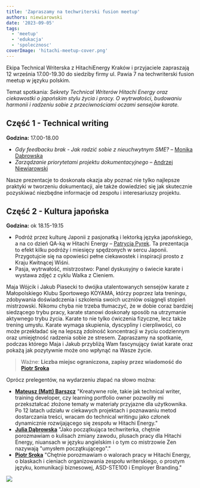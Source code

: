 ```yaml
---
title: 'Zapraszamy na techwriterski fusion meetup'
authors: niewiarowski
date: '2023-09-05'
tags:
  - 'meetup'
  - 'edukacja'
  - 'spolecznosc'
coverImage: 'hitachi-meetup-cover.png'
---
```


Ekipa Technical Writerska z HitachiEnergy Kraków i przyjaciele zapraszają 12
września 17.00-19.30 do siedziby firmy ul. Pawia 7 na techwriterski fusion
meetup w języku polskim.

<!--truncate-->

Temat spotkania: _Sekrety Technical Writerów Hitachi Energy oraz ciekawostki o
japońskim stylu życia i pracy. O wytrwałości, budowaniu harmonii i radzeniu
sobie z przeciwnościami oczami sensejów karate._

## Część 1 - Technical writing

**Godzina:** 17.00-18.00

- _Gdy feedbacku brak - Jak radzić sobie z nieuchwytnym SME?_ –
  [Monika Dąbrowska](https://www.linkedin.com/in/monika-klimek1/)
- _Zarządzanie priorytetami projektu dokumentacyjnego_ –
  [Andrzej Niewiarowski](https://www.linkedin.com/in/andrzej-niewiarowski-tech-writer/)

Nasze prezentacje to doskonała okazja aby poznać nie tylko najlepsze praktyki w
tworzeniu dokumentacji, ale także dowiedzieć się jak skutecznie pozyskiwać
niezbędne informacje od zespołu i interesariuszy projektu.

## Część 2 - Kultura japońska

**Godzina:** ok 18.15-19.15

- Podróż przez kulturę Japonii z pasjonatką i lektorką języka japońskiego, a na
  co dzień QA-ką w Hitachi Energy –
  [Patrycją Pyrek](https://www.linkedin.com/in/patrycja-pyrek/). Ta prezentacja
  to efekt kilku podróży i miesięcy spędzonych w sercu Japonii. Przygotujcie się
  na opowieści pełne ciekawostek i inspiracji prosto z Kraju Kwitnącej Wiśni.
- Pasja, wytrwałość, mistrzostwo: Panel dyskusyjny o świecie karate i wystawa
  zdjęć z cyklu Walka z Cieniem.

Maja Wójcik i Jakub Piasecki to dwójka utalentowanych sensejów karate z
Małopolskiego Klubu Sportowego KOYAMA, którzy poprzez lata treningu, zdobywania
doświadczenia i szkolenia swoich uczniów osiągnęli stopień mistrzowski. Nikomu
chyba nie trzeba tłumaczyć, że w dobie coraz bardziej siedzącego trybu pracy,
karate stanowi doskonały sposób na utrzymanie aktywnego trybu życia. Karate to
nie tylko ćwiczenia fizyczne, lecz także trening umysłu. Karate wymaga
skupienia, dyscypliny i cierpliwości, co może przekładać się na lepszą zdolność
koncentracji w życiu codziennym oraz umiejętność radzenia sobie ze stresem.
Zapraszamy na spotkanie, podczas którego Maja i Jakub przybliżą Wam fascynujący
świat karate oraz pokażą jak pozytywnie może ono wpłynąć na Wasze życie.

> Ważne: **Liczba miejsc ograniczona, zapisy przez wiadomość do
> [Piotr Sroka](https://www.linkedin.com/in/piotrsrokatechwriter/)**

Oprócz prelegentów, na wydarzeniu złapać na słowo można:

- [**Mateusz (Matt) Barszcz**](https://www.linkedin.com/in/mattbarszcz/)
  "Kreatywne role, takie jak technical writer, training developer, czy learning
  portfolio owner pozwoliły mi przekształcać złożone tematy w materiały
  przyjazne dla użytkownika. Po 12 latach udziału w ciekawych projektach i
  poznawaniu metod dostarczania treści, wracam do technical writingu jako
  członek dynamicznie rozwijającego się zespołu w Hitachi Energy."
- [**Julia Dąbrowska**](https://www.linkedin.com/in/julia-d-19a065114/) "Jako
  początkująca techwriterka, chętnie porozmawiam o kulisach zmiany zawodu,
  plusach pracy dla Hitachi Energy, niuansach w języku angielskim i o tym co
  mistrzowie Zen nazywają "umysłem początkującego"."
- [**Piotr Sroka**](https://www.linkedin.com/in/piotrsrokatechwriter/) "Chętnie
  porozmawiam o walorach pracy w Hitachi Energy, o blaskach i cieniach
  organizowania zespołu writerskiego, o prostym języku, komunikacji biznesowej,
  ASD-STE100 i Employer Branding."

![](images/hitachi-meetup-1.png)
